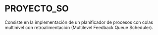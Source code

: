 # PROYECTO_SO
Consiste en la implementación de un planificador de procesos con colas multinivel con retroalimentación (Multilevel Feedback Queue Scheduler). 

